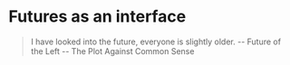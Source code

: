 # Futures as an interface

> I have looked into the future, everyone is slightly older.
-- Future of the Left -- The Plot Against Common Sense

